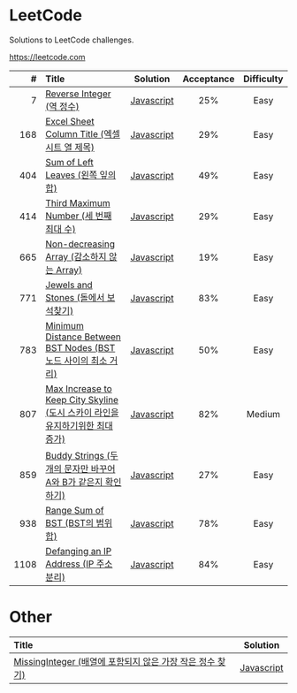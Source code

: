 # LeetCode
Solutions to LeetCode challenges.

https://leetcode.com

| # | Title | Solution | Acceptance | Difficulty |
|---:|:---|:---:|:---:|:---:|
| 7 | [Reverse Integer (역 정수)](https://leetcode.com/problems/reverse-integer/) | [Javascript](https://github.com/woohoeon/LeetCode/tree/master/easy/7) | 25% |Easy |
| 168 | [Excel Sheet Column Title (엑셀 시트 열 제목)](https://leetcode.com/problems/excel-sheet-column-title/) | [Javascript](https://github.com/woohoeon/LeetCode/tree/master/easy/168) | 29% |Easy |
| 404 | [Sum of Left Leaves (왼쪽 잎의 합)](https://leetcode.com/problems/sum-of-left-leaves/) | [Javascript](https://github.com/woohoeon/LeetCode/tree/master/easy/404) | 49% |Easy |
| 414 | [Third Maximum Number (세 번째 최대 수)](https://leetcode.com/problems/third-maximum-number/) | [Javascript](https://github.com/woohoeon/LeetCode/tree/master/easy/414) | 29% |Easy |
| 665 | [Non-decreasing Array (감소하지 않는 Array)](https://leetcode.com/problems/non-decreasing-array/) | [Javascript](https://github.com/woohoeon/LeetCode/tree/master/easy/665) | 19% |Easy |
| 771 | [Jewels and Stones (돌에서 보석찾기)](https://leetcode.com/problems/jewels-and-stones/) | [Javascript](https://github.com/woohoeon/LeetCode/tree/master/easy/771) | 83% | Easy |
| 783 | [Minimum Distance Between BST Nodes (BST 노드 사이의 최소 거리)](https://leetcode.com/problems/minimum-distance-between-bst-nodes/) | [Javascript](https://github.com/woohoeon/LeetCode/tree/master/easy/783) | 50% |Easy |
| 807 | [Max Increase to Keep City Skyline (도시 스카이 라인을 유지하기위한 최대 증가)](https://leetcode.com/problems/max-increase-to-keep-city-skyline/) | [Javascript](https://github.com/woohoeon/LeetCode/tree/master/medium/807) | 82% |Medium |
| 859 | [Buddy Strings (두 개의 문자만 바꾸어 A와 B가 같은지 확인하기)](https://leetcode.com/problems/buddy-strings/) | [Javascript](https://github.com/woohoeon/LeetCode/tree/master/easy/859) | 27% |Easy |
| 938 | [Range Sum of BST (BST의 범위 합)](https://leetcode.com/problems/range-sum-of-bst/) | [Javascript](https://github.com/woohoeon/LeetCode/tree/master/easy/938) | 78% |Easy |
| 1108 | [Defanging an IP Address (IP 주소 분리)](https://leetcode.com/problems/defanging-an-ip-address/) | [Javascript](https://github.com/woohoeon/LeetCode/tree/master/easy/1108) | 84% |Easy |

# Other

| Title | Solution |
|:---|:---:|
| [MissingInteger (배열에 포함되지 않은 가장 작은 정수 찾기)](https://app.codility.com/programmers/lessons/4-counting_elements/missing_integer/) | [Javascript](https://github.com/woohoeon/LeetCode/blob/master/other/MissingInteger.md) |



